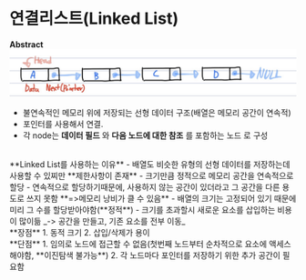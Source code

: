 # 연결리스트(Linked List)
**Abstract**  
<img width="600" src="./images/LinkedList.jpg">
  - 불연속적인 메모리 위에 저장되는 선형 데이터 구조(배열은 메모리 공간이 연속적)
  - 포인터를 사용해서 연결.
  - 각 node는 **데이터 필드** 와 **다음 노드에 대한 참조** 를 포함하는 노드 로 구성

<br/>
**Linked List를 사용하는 이유**
  - 배열도 비슷한 유형의 선형 데이터를 저장하는데 사용할 수 있찌만 **제한사항이 존재**
    - 크기만큼 정적으로 메모리 공간을 연속적으로 할당
    - 연속적으로 할당하기때문에, 사용하지 않는 공간이 있더라고 그 공간을 다른 용도로 쓰지 못함 **=>메모리 낭비가 클 수 있음**
    - 배열의 크기는 고정되어 있기 때문에 미리 그 수를 할당받아야함(**정적**)
    - 크기를 초과할시 새로운 요소를 삽입하는 비용이 많이듦 _-> 공간을 만들고, 기존 요소를 전부 이동_

<br/>
**장점**
  1. 동적 크기
  2. 삽입/삭제가 용이

<br/>
**단점**
  1. 임의로 노드에 접근할 수 없음(첫번째 노드부터 순차적으로 요소에 액세스 해야함, **이진탐색 불가능**)
  2. 각 노드마다 포인터를 저장하기 위한 추가 공간이 필요함
       
      
